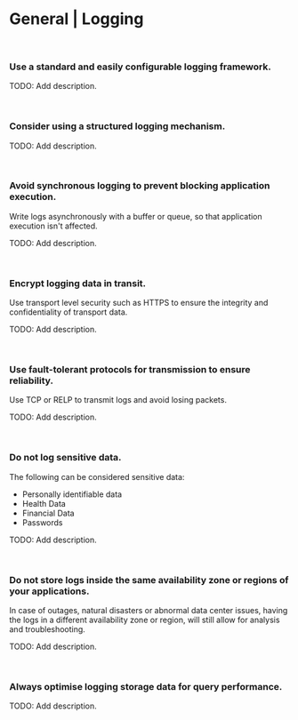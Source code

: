 # General | Logging
<br>


### Use a standard and easily configurable logging framework.

TODO: Add description.

<br>


### Consider using a structured logging mechanism.

TODO: Add description.

<br>


### Avoid synchronous logging to prevent blocking application execution.

Write logs asynchronously with a buffer or queue, so that application execution isn't affected.

TODO: Add description.

<br>


### Encrypt logging data in transit.

Use transport level security such as HTTPS to ensure the integrity and confidentiality of transport data. 

TODO: Add description.

<br>


### Use fault-tolerant protocols for transmission to ensure reliability.

Use TCP or RELP to transmit logs and avoid losing packets.

TODO: Add description.

<br>


### Do not log sensitive data.

The following can be considered sensitive data:
- Personally identifiable data
- Health Data
- Financial Data
- Passwords

TODO: Add description.

<br>


### Do not store logs inside the same availability zone or regions of your applications.

In case of outages, natural disasters or abnormal data center issues, having the logs in a different availability zone or region, will still allow for analysis and troubleshooting.

TODO: Add description.

<br>


### Always optimise logging storage data for query performance.

TODO: Add description.

<br>


